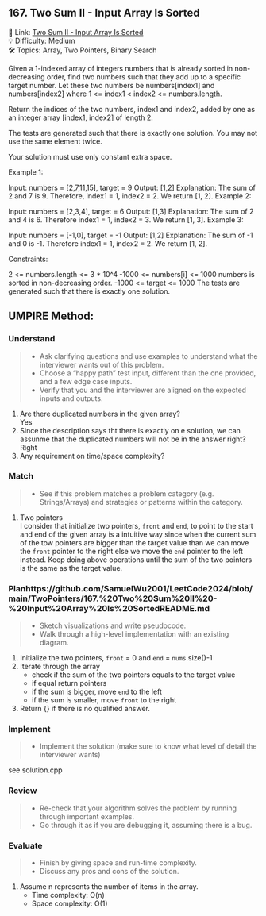 ## 167. Two Sum II - Input Array Is Sorted
🔗 Link: [Two Sum II - Input Array Is Sorted](https://leetcode.com/problems/two-sum-ii-input-array-is-sorted/description/)  
💡 Difficulty: Medium  
🛠️ Topics: Array, Two Pointers, Binary Search

Given a 1-indexed array of integers numbers that is already sorted in non-decreasing order, find two numbers such that they add up to a specific target number. Let these two numbers be numbers[index1] and numbers[index2] where 1 <= index1 < index2 <= numbers.length.

Return the indices of the two numbers, index1 and index2, added by one as an integer array [index1, index2] of length 2.

The tests are generated such that there is exactly one solution. You may not use the same element twice.

Your solution must use only constant extra space.

 

Example 1:

Input: numbers = [2,7,11,15], target = 9
Output: [1,2]
Explanation: The sum of 2 and 7 is 9. Therefore, index1 = 1, index2 = 2. We return [1, 2].
Example 2:

Input: numbers = [2,3,4], target = 6
Output: [1,3]
Explanation: The sum of 2 and 4 is 6. Therefore index1 = 1, index2 = 3. We return [1, 3].
Example 3:

Input: numbers = [-1,0], target = -1
Output: [1,2]
Explanation: The sum of -1 and 0 is -1. Therefore index1 = 1, index2 = 2. We return [1, 2].
 

Constraints:

2 <= numbers.length <= 3 * 10^4
-1000 <= numbers[i] <= 1000
numbers is sorted in non-decreasing order.
-1000 <= target <= 1000
The tests are generated such that there is exactly one solution.

## UMPIRE Method:

### Understand
> - Ask clarifying questions and use examples to understand what the interviewer wants out of this problem.
> - Choose a “happy path” test input, different than the one provided, and a few edge case inputs.
> - Verify that you and the interviewer are aligned on the expected inputs and outputs.
1. Are there duplicated numbers in the given array?  
   Yes
2. Since the description says tht there is exactly on e solution, we can assunme that the duplicated numbers will not be in the answer right?  
   Right
3. Any requirement on time/space complexity?
### Match
> - See if this problem matches a problem category (e.g. Strings/Arrays) and strategies or patterns within the category.
1. Two pointers  
   I consider that initialize two pointers, `front` and `end`, to point to the start and end of the given array is a intuitive way since when the current sum of the tow pointers are bigger than the target value than we can move the `front` pointer to the right else we move the `end` pointer to the left instead. Keep doing above operations until the sum of the two pointers is the same as the target value. 
### Planhttps://github.com/SamuelWu2001/LeetCode2024/blob/main/TwoPointers/167.%20Two%20Sum%20II%20-%20Input%20Array%20Is%20SortedREADME.md
> - Sketch visualizations and write pseudocode.
> - Walk through a high-level implementation with an existing diagram.

1. Initialize the two pointers, `front` = 0 and `end` = `nums`.size()-1 
2. Iterate through the array
   - check if the sum of the two pointers equals to the target value
   - if equal return pointers
   - if the sum is bigger, move `end` to the left
   - if the sum is smaller, move `front` to the right
3. Return {} if there is no qualified answer. 

### Implement
> - Implement the solution (make sure to know what level of detail the interviewer wants)  

see solution.cpp
### Review
> - Re-check that your algorithm solves the problem by running through important examples.
> - Go through it as if you are debugging it, assuming there is a bug.
### Evaluate
> - Finish by giving space and run-time complexity.
> - Discuss any pros and cons of the solution.
1. Assume n represents the number of items in the array.
   - Time complexity: O(n)
   - Space complexity: O(1)

